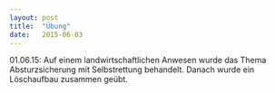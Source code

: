 ```yaml
---
layout: post
title:  "Übung"
date:   2015-06-03
---
```


01.06.15: Auf einem landwirtschaftlichen Anwesen wurde das Thema Absturzsicherung mit Selbstrettung behandelt. Danach wurde ein Löschaufbau zusammen geübt.

